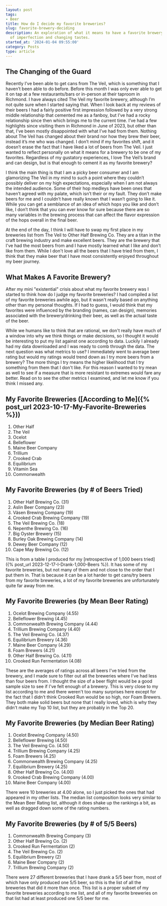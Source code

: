 ```yaml
---
layout: post
tags:
- Beer
title: How do I decide my favorite breweries?
slug: favorite-brewery-deciding
description: An exploration of what it means to have a favorite brewery in the face
  of imperfection and changing tastes.
started_at: '2024-01-04 09:55:00'
category: Posts
type: article
---
```


## The Changing of the Guard

Recently I’ve been able to get cans from The Veil, which is something that I haven’t been able to do before. Before this month I was only ever able to get it on tap at a few restaurants/bars or in-person at their taproom in Richmond. I have always cited The Veil my favorite brewery, although I’m not quite sure when I started saying that. When I look back at my reviews of their beers I had a fairly positive first impression followed by a very strong middle relationship that cemented me as a fanboy, but I’ve had a rocky relationship since then which brings me to the current time. I’ve had a few highlights since visiting them in Richmond in June of 2023, but other than that, I’ve been mostly disappointed with what I’ve had from them. Nothing about The Veil has changed about their brand nor how they brew their beer, instead it’s me who was changed. I don’t mind if my favorites shift, and it doesn’t erase the fact that I have liked a lot of beers from The Veil. I just wanted to reflect personally on what it means for a brewery to be one of my favorites. Regardless of my gustatory experiences, I love The Veil’s brand and can design, but is that enough to cement it as my favorite brewery? 

I think the main thing is that I am a picky beer consumer and I am glamorizing The Veil in my mind to such a point where they couldn’t possibly deliver on my high expectations, especially when I am not always the intended audience. Some of their hop medleys have been ones that haven’t agreed with my palate, which isn’t their or my fault. They don’t make beers for me and I couldn’t have really known that I wasn’t going to like it. While you can get a semblance of an idea of which hops you like and don’t like, I don’t think that you can ever know for sure because there are so many variables in the brewing process that can affect the flavor expression of the hops overall in the final beer. 

At the end of the day, I think I will have to swap my first place in my breweries list from The Veil to Other Half Brewing Co. They are a titan in the craft brewing industry and make excellent beers. They are the brewery that I've had the most beers from and I have mostly learned what I like and don't like from them. While I don't love all the beers that I have tried from them, I think that they make beer that I have most consistently enjoyed throughout my beer journey.

## What Makes A Favorite Brewery?

After my mini "existential" crisis about what my favorite brewery was I started to think how do I judge my favorite breweries? I had compiled a list of my favorite breweries awhile ago, but it wasn't really based on anything other than my personal thoughts. If I had to guess, I would think that my favorites were influenced by the branding (names, can design), memories associated with the brewery/drinking their beer, as well as the actual taste of the beer.

While we humans like to think that are rational, we don't really have much of a window into why we think things or make decisions, so I thought it would be interesting to put my list against one according to data. Luckily I already had my data downloaded and I was ready to comb through the data. The next question was what metrics to use? I immediately went to average beer rating but would my ratings would trend down as I try more beers from a brewery? The more things I try means the higher likelihood that I try something from them that I don't like. For this reason I wanted to try mean as well to see if a measure that is more resistant to extremes would fare any better. Read on to see the other metrics I examined, and let me know if you think I missed any.

## My Favorite Breweries ([According to Me]({% post_url 2023-10-17-My-Favorite-Breweries %}))

1. Other Half
2. The Veil
3. Ocelot
4. Belleflower
5. Maine Beer Company
6. Trillium
7. Crooked Crab
8. Equilibrium
9. Vitamin Sea
10. Commonwealth

## My Favorite Breweries (by # of Beers Tried)

1. Other Half Brewing Co. (31)
2. Aslin Beer Company (23)
3. Väsen Brewing Company (19)
3. Crooked Crab Brewing Company	(19)
5. The Veil Brewing Co.	(18)
6. Nepenthe Brewing Co.	(16)
7. Big Oyster Brewery (15)
8. Burley Oak Brewing Company (14)
9. Dewey Beer Company (12)
9. Cape May Brewing Co.	(12)

This is from a table I produced for my [retrospective of 1,000 beers tried]({% post_url 2023-12-17-I-Drank-1,000-Beers %}). It has some of my favorite breweries, but not many of them and not close to the order that I put them in. That is because it can be a lot harder to get cans/try beers from my favorite breweries, a lot of my favorite breweries are unfortunately quite far away from me.

## My Favorite Breweries (by Mean Beer Rating)

1. Ocelot Brewing Company (4.55)
2. Belleflower Brewing (4.45)
3. Commonwealth Brewing Company (4.44)
4. Trillium Brewing Company (4.40)
5. The Veil Brewing Co. (4.37)
6. Equilibrium Brewery (4.36)
7. Maine Beer Company (4.29)
8. Foam Brewers (4.21)
9. Other Half Brewing Co. (4.11)
10. Crooked Run Fermentation (4.08)

These are the averages of ratings across all beers I've tried from the brewery, and I made sure to filter out all the breweries where I've had less than four beers from. I thought the size of a beer flight would be a good sample size to see if I've felt enough of a brewery. This is very close to my list according to me and there weren't too many surprises here except for the fact that I didn’t think Crooked Run would be so high, nor Foam Brewers. They both make solid beers but none that I really loved, which is why they didn't make my Top 10 list, but they are probably in the Top 20.

## My Favorite Breweries (by Median Beer Rating)

1. Ocelot Brewing Company (4.50)
2. Belleflower Brewing (4.50)
3. The Veil Brewing Co. (4.50)
4. Trillium Brewing Company (4.25)
5. Foam Brewers (4.25)
6. Commonwealth Brewing Company (4.25)
7. Equilibrium Brewery (4.25)
8. Other Half Brewing Co. (4.00)
9. Crooked Crab Brewing Company (4.00)
10. Maine Beer Company (4.00)

There were 10 breweries at 4.00 alone, so I just picked the ones that had appeared in my other lists. The median list composition looks very similar to the Mean Beer Rating list, although it does shake up the rankings a bit, as well as dragged down some of the rating numbers.

## My Favorite Breweries (by # of 5/5 Beers)

1. Commonwealth Brewing Company (3)
2. Other Half Brewing Co. (2)  
3. Crooked Run Fermentation (2) 
4. The Veil Brewing Co. (2) 
5. Equilibrium Brewery (2) 
6. Maine Beer Company (2) 
7. Trillium Brewing Company (2) 

There were 27 different breweries that I have drank a 5/5 beer from, most of which have only produced one 5/5 beer, so this is the list of all the breweries that did it more than once. This list is a proper subset of my favorite breweries according to me list, and all of my favorite breweries on that list had at least produced one 5/5 beer for me.